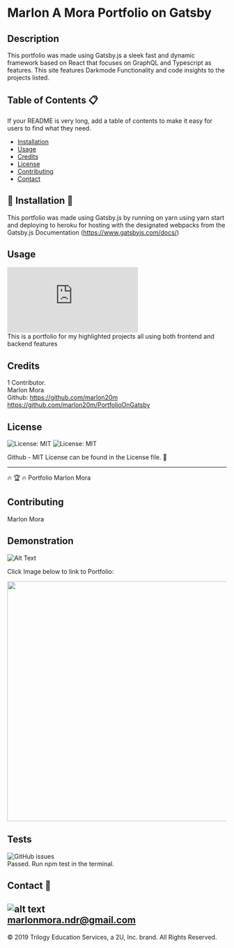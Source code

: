 # Marlon A Mora Portfolio on Gatsby
          
## Description 
      
This portfolio was made using Gatsby.js a sleek fast and dynamic framework based on React that focuses on GraphQL and Typescript as features.
This site features Darkmode Functionality and code insights to the projects listed. 
          
          
## Table of Contents :clipboard:
          
If your README is very long, add a table of contents to make it easy for users to find what they need.
          
* [Installation](#installation)
* [Usage](#usage)
* [Credits](#credits)
* [License](#license)
* [Contributing](#Contributing)
* [Contact](#Contact)
          
          
## :construction: Installation :construction:
          
This portfolio was made using Gatsby.js by running on yarn using yarn start and deploying to heroku for hosting with the designated webpacks from the Gatsby.js Documentation (https://www.gatsbyjs.com/docs/)
          
## Usage 
![kb usage](https://badge-size.herokuapp.com/Naereen/StrapDown.js/master/strapdown.min.js)</br >
This is a portfolio for my highlighted projects all using both frontend and backend features
          
## Credits
1 Contributor. </br > 
Marlon Mora </br >
Github: https://github.com/marlon20m https://github.com/marlon20m/PortfolioOnGatsby
          
## License
          
![License: MIT](https://img.shields.io/badge/License-MIT-blue.svg)
![License: MIT](https://img.shields.io/badge/License-MIT-green.svg)

          
Github - MIT License can be found in the License file. :file_folder:

---

🔥 🏆 🔥 Portfolio Marlon Mora 
          
          
          
## Contributing
          
Marlon Mora


## Demonstration

![Alt Text](https://i.ibb.co/J7qZYnt/Marlonmoraportfolio.png)

Click Image below to link to Portfolio:</br >

<a href="https://marlonmoraportfolio.herokuapp.com">
  <img src="https://i.ibb.co/DgqWdhg/Marlonmoraportfolio2.png" width="550" />
</a>

## Tests

![GitHub issues](https://img.shields.io/github/issues/Naereen/StrapDown.js.svg) </br >
Passed. Run npm test in the terminal. 
          
## Contact :email:
          
![alt text](https://avatars0.githubusercontent.com/u/62806466?v=4)</br >
marlonmora.ndr@gmail.com
---
© 2019 Trilogy Education Services, a 2U, Inc. brand. All Rights Reserved.
